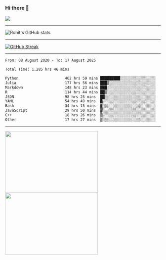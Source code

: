 ### Hi there 👋

 ![](https://komarev.com/ghpvc/?username=RohitRathore1&color=blueviolet)

<hr/>

![Rohit's GitHub stats](https://github-readme-stats.vercel.app/api?username=RohitRathore1&show_icons=true&theme=transparent)

<hr/>

[![GitHub Streak](http://github-readme-streak-stats.herokuapp.com?user=RohitRathore1&theme=dark&mode=weekly)](https://git.io/streak-stats)

<hr/>

<!--START_SECTION:waka-->

```txt
From: 08 August 2020 - To: 17 August 2025

Total Time: 1,285 hrs 46 mins

Python                     462 hrs 59 mins █████████░░░░░░░░░░░░░░░░   36.01 %
Julia                      177 hrs 56 mins ███▒░░░░░░░░░░░░░░░░░░░░░   13.84 %
Markdown                   148 hrs 23 mins ███░░░░░░░░░░░░░░░░░░░░░░   11.54 %
R                          114 hrs 44 mins ██▒░░░░░░░░░░░░░░░░░░░░░░   08.92 %
JSON                       98 hrs 25 mins  ██░░░░░░░░░░░░░░░░░░░░░░░   07.65 %
YAML                       54 hrs 49 mins  █░░░░░░░░░░░░░░░░░░░░░░░░   04.26 %
Bash                       34 hrs 15 mins  ▓░░░░░░░░░░░░░░░░░░░░░░░░   02.66 %
JavaScript                 29 hrs 50 mins  ▓░░░░░░░░░░░░░░░░░░░░░░░░   02.32 %
C++                        18 hrs 26 mins  ▒░░░░░░░░░░░░░░░░░░░░░░░░   01.43 %
Other                      17 hrs 27 mins  ▒░░░░░░░░░░░░░░░░░░░░░░░░   01.36 %
```

<!--END_SECTION:waka-->

<hr/>

<p>
  <img src="https://wakatime.com/share/@TeAmp0is0N/3935ee43-08a3-493e-8b95-60c1f9204b15.svg" width="300" height="200">
  <img src="https://wakatime.com/share/@TeAmp0is0N/8717aacc-7340-44e0-abb1-987dc9823fcd.svg" width="300" height="200">
</p>




